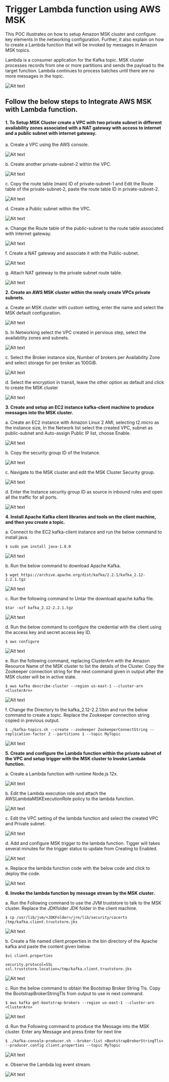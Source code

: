# Trigger Lambda function using AWS MSK
This POC illustrates on how to setup Amazon MSK cluster and configure key elements in the networking configuration. Further, it also explain on how to create a Lambda function that will be invoked by messages in Amazon MSK topics.

Lambda is a consumer application for the Kafka topic. MSK cluster processes records from one or more partitions and sends the payload to the target function. Lambda continues to process batches until there are no more messages in the topic.

![Alt text](https://github.com/Protontech-1803/devops/blob/master/Triggering%20Lambda%20with%20AWS%20MSK/images/Picture15.png)

## Follow the below steps to Integrate AWS MSK with Lambda function.
#### 1.	To Setup MSK Cluster create a VPC with two private subnet in different availability zones associated with a NAT gateway with access to internet and a public subnet with internet gateway.

a.	Create a VPC using the AWS console.

![Alt text](https://github.com/Protontech-1803/devops/blob/master/Triggering%20Lambda%20with%20AWS%20MSK/images/1.png)
 
b.	Create another private-subnet-2 within the VPC.

 ![Alt text](https://github.com/Protontech-1803/devops/blob/master/Triggering%20Lambda%20with%20AWS%20MSK/images/2.png)
 
c.	Copy the route table (main) ID of private-subnet-1 and Edit the Route table of the private-subnet-2, paste the route table ID in private-subnet-2.

 ![Alt text](https://github.com/Protontech-1803/devops/blob/master/Triggering%20Lambda%20with%20AWS%20MSK/images/3.png)
 
d.	Create a Public subnet within the VPC.

 ![Alt text](https://github.com/Protontech-1803/devops/blob/master/Triggering%20Lambda%20with%20AWS%20MSK/images/6.png)
 
e.	Change the Route table of the public-subnet to the route table associated with Internet gateway.

 ![Alt text](https://github.com/Protontech-1803/devops/blob/master/Triggering%20Lambda%20with%20AWS%20MSK/images/7.png)
 
 f. Create a NAT gateway and associate it with the Public-subnet.

 ![Alt text](https://github.com/Protontech-1803/devops/blob/master/Triggering%20Lambda%20with%20AWS%20MSK/images/4.png)
 
g.	Attach NAT gateway to the private subnet route table.

 ![Alt text](https://github.com/Protontech-1803/devops/blob/master/Triggering%20Lambda%20with%20AWS%20MSK/images/5.png)
 
 
**2.	Create an AWS MSK cluster within the newly create VPCs private subnets.**

a.	Create an MSK cluster with custom setting, enter the name and select the MSK default configuration.

 ![Alt text](https://github.com/Protontech-1803/devops/blob/master/Triggering%20Lambda%20with%20AWS%20MSK/images/8.png)
 
b.	In Networking select the VPC created in pervious step, select the availability zones and subnets.

 ![Alt text](https://github.com/Protontech-1803/devops/blob/master/Triggering%20Lambda%20with%20AWS%20MSK/images/9.png)
 
c.	Select the Broker instance size, Number of brokers per Availability Zone and select storage for per broker as 100GiB.

![Alt text](https://github.com/Protontech-1803/devops/blob/master/Triggering%20Lambda%20with%20AWS%20MSK/images/10.png)

d.	Select the encryption in transit, leave the other option as default and click to create the MSK cluster

![Alt text](https://github.com/Protontech-1803/devops/blob/master/Triggering%20Lambda%20with%20AWS%20MSK/images/11.png)

**3.	Create and setup an EC2 instance kafka-client machine to produce messages into the MSK cluster.**

a.	Create an EC2 instance with Amazon Linux 2 AMI, selecting t2.micro as the instance size, In the Network list select the created VPC, subnet as public-subnet and Auto-assign Public IP list, choose Enable.

![Alt text](https://github.com/Protontech-1803/devops/blob/master/Triggering%20Lambda%20with%20AWS%20MSK/images/12.png)

b.	Copy the security group ID of the Instance.

![Alt text](https://github.com/Protontech-1803/devops/blob/master/Triggering%20Lambda%20with%20AWS%20MSK/images/13.png)

c.	Navigate to the MSK cluster and edit the MSK Cluster Security group.

![Alt text](https://github.com/Protontech-1803/devops/blob/master/Triggering%20Lambda%20with%20AWS%20MSK/images/14.png)

d.	Enter the Instance security group ID as source in inbound rules and open all the traffic for all ports.

![Alt text](https://github.com/Protontech-1803/devops/blob/master/Triggering%20Lambda%20with%20AWS%20MSK/images/15.png)

**4.	Install Apache Kafka client libraries and tools on the client machine, and then you create a topic.**

a.	Connect to the EC2 kafka-client instance and run the below command to install java.

    $ sudo yum install java-1.8.0

![Alt text](https://github.com/Protontech-1803/devops/blob/master/Triggering%20Lambda%20with%20AWS%20MSK/images/16.png)

b.	Run the below command to download Apache Kafka.

    $ wget https://archive.apache.org/dist/kafka/2.2.1/kafka_2.12-2.2.1.tgz
    
 ![Alt text](https://github.com/Protontech-1803/devops/blob/master/Triggering%20Lambda%20with%20AWS%20MSK/images/17.png)
 
c.	Run the following command to Untar the download apache kafka file.

    $tar -xzf kafka_2.12-2.2.1.tgz
    
 ![Alt text](https://github.com/Protontech-1803/devops/blob/master/Triggering%20Lambda%20with%20AWS%20MSK/images/18.png)
 
d.	Run the below command to configure the credential with the client using the access key and secret access key ID.

    $ aws configure
    
 ![Alt text](https://github.com/Protontech-1803/devops/blob/master/Triggering%20Lambda%20with%20AWS%20MSK/images/19.png)
 
e.	Run the following command, replacing ClusterArn with the Amazon Resource Name of the MSK cluster to list the details of the Cluster. Copy the Zookeeper connection string for the next command given in output after the MSK cluster will be in active state.
   
    $ aws kafka describe-cluster --region us-east-1 --cluster-arn <ClusterArn>
    
 ![Alt text](https://github.com/Protontech-1803/devops/blob/master/Triggering%20Lambda%20with%20AWS%20MSK/images/20.png)
 
f.	Change the Directory to the kafka_2.12-2.2.1/bin and run the below command to create a topic. Replace the Zookeeper connection string copied in previous output.
  
    $ ./kafka-topics.sh --create --zookeeper ZookeeperConnectString --replication-factor 2 --partitions 1 --topic MyTopic
    
 ![Alt text](https://github.com/Protontech-1803/devops/blob/master/Triggering%20Lambda%20with%20AWS%20MSK/images/21.png)
 
**5.	Create and configure the Lambda function within the private subnet of the VPC and setup trigger with the MSK cluster to Invoke Lambda function.**

a.	Create a Lambda function with runtime Node.js 12x.

 ![Alt text](https://github.com/Protontech-1803/devops/blob/master/Triggering%20Lambda%20with%20AWS%20MSK/images/22.png)
 
b.	Edit the Lambda execution role and attach the AWSLambdaMSKExecutionRole policy to the lambda function.

 ![Alt text](https://github.com/Protontech-1803/devops/blob/master/Triggering%20Lambda%20with%20AWS%20MSK/images/23.png)
 
c.	Edit the VPC setting of the lambda function and select the created VPC and Private subnet.

 ![Alt text](https://github.com/Protontech-1803/devops/blob/master/Triggering%20Lambda%20with%20AWS%20MSK/images/24.png)
 
d.	Add and configure MSK trigger to the lambda function. Tigger will takes several minutes for the trigger status to update from Creating to Enabled.

 ![Alt text](https://github.com/Protontech-1803/devops/blob/master/Triggering%20Lambda%20with%20AWS%20MSK/images/25.png)
 
e.	Replace the lambda function code with the below code and click to deploy the code.

 ![Alt text](https://github.com/Protontech-1803/devops/blob/master/Triggering%20Lambda%20with%20AWS%20MSK/images/26.png)
 
**6.	Invoke the lambda function by message stream by the MSK cluster.**

a.	Run the Following command to use the JVM truststore to talk to the MSK cluster. Replace the JDKfolder JDK folder in the client machine.

    $ cp /usr/lib/jvm/<JDKFolder>/jre/lib/security/cacerts /tmp/kafka.client.truststore.jks
    
 ![Alt text](https://github.com/Protontech-1803/devops/blob/master/Triggering%20Lambda%20with%20AWS%20MSK/images/27.png)
 
b.	Create a file named client.properties in the bin directory of the Apache kafka and paste the content given below.

    $vi client.properties

    security.protocol=SSL
    ssl.truststore.location=/tmp/kafka.client.truststore.jks
    
![Alt text](https://github.com/Protontech-1803/devops/blob/master/Triggering%20Lambda%20with%20AWS%20MSK/images/28.png)
 
c.	Run the below command to obtain the Bootstrap Broker String Tls. Copy the BootstrapBrokerStringTls from output to use in next command.

    $ aws kafka get-bootstrap-brokers --region us-east-1 --cluster-arn <ClusterArn>
    
 ![Alt text](https://github.com/Protontech-1803/devops/blob/master/Triggering%20Lambda%20with%20AWS%20MSK/images/29.png)
 
d.	Run the Following command to produce the Message into the MSK cluster. Enter any Message and press Enter for next line

    $ ./kafka-console-producer.sh --broker-list <BootstrapBrokerStringTls> --producer.config client.properties --topic MyTopic
    
 ![Alt text](https://github.com/Protontech-1803/devops/blob/master/Triggering%20Lambda%20with%20AWS%20MSK/images/30.png)
 
e.	Observe the Lambda log event stream.

 ![Alt text](https://github.com/Protontech-1803/devops/blob/master/Triggering%20Lambda%20with%20AWS%20MSK/images/31.png)
